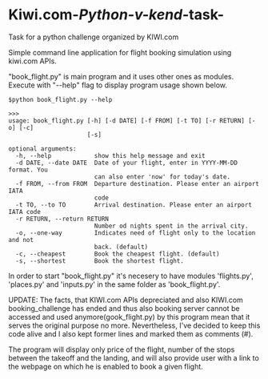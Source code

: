 # Kiwi.com-_Python-v-kend_-task-
Task for a python challenge organized by KIWI.com


Simple command line application for flight booking simulation using kiwi.com APIs.

"book_flight.py" is main program and it uses other ones as modules.
Execute with "--help" flag to display program usage shown below.
```
$python book_flight.py --help
```

```
>>>
usage: book_flight.py [-h] [-d DATE] [-f FROM] [-t TO] [-r RETURN] [-o] [-c]
                      [-s]

optional arguments:
  -h, --help            show this help message and exit
  -d DATE, --date DATE  Date of your flight, enter in YYYY-MM-DD format. You
                        can also enter 'now' for today's date.
  -f FROM, --from FROM  Departure destination. Please enter an airport IATA
                        code
  -t TO, --to TO        Arrival destination. Please enter an airport IATA code
  -r RETURN, --return RETURN
                        Number od nights spent in the arrival city.
  -o, --one-way         Indicates need of flight only to the location and not
                        back. (default)
  -c, --cheapest        Book the cheapest flight. (default)
  -s, --shortest        Book the shortest flight.
```

In order to start   "book_flight.py"   it's necesery to have modules  'flights.py',  'places.py'   and   'inputs.py'    in the same folder as 'book_flight.py'.


UPDATE:
The facts, that KIWI.com APIs depreciated and also KIWI.com booking_challenge has ended and thus also booking server cannot be accessed and used anymore(gook_flight.py) by this program mean that it serves the original purpose no more.
Nevertheless, I've decided to keep this code alive and I also kept former lines and marked them as comments (#).

The program will display only price of the flight, number of the stops between the takeoff and the landing, and will also provide user with a link to the webpage on which he is enabled to book a given flight.
